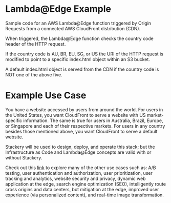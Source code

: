 # Lambda@Edge Example

Sample code for an AWS Lambda@Edge function triggered by Origin Requests from a connected AWS CloudFront distribution (CDN).

When triggered, the Lambda@Edge function checks the country code header of the HTTP request.

If the country code is AU, BR, EU, SG, or US the URI of the HTTP request is modified to point to a specific index.html object within an S3 bucket.

A default index.html object is served from the CDN if the country code is NOT one of the above five.

# Example Use Case
You have a website accessed by users from around the world. For users in the United States, you want CloudFront to serve a website with US market-specific information. The same is true for users in Australia, Brazil, Europe, or Singapore and each of their respective markets. For users in any country besides those mentioned above, you want CloudFront to serve a default website.

Stackery will be used to design, deploy, and operate this stack; but the Infrastructure as Code and Lambda@Edge concepts are valid with or without Stackery.

Check out this [link](https://aws.amazon.com/lambda/edge/ "Lambda@Edge") to explore many of the other use cases such as: A/B testing, user authentication and authorization, user prioritization, user tracking and analytics, website security and privacy, dynamic web application at the edge, search engine optimization (SEO), intelligently route cross origins and data centers, bot mitigation at the edge, improved user experience (via personalized content), and real-time image transformation.
